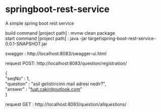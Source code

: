 # springboot-rest-service
A simple spring boot rest service

build command [project path] : mvnw clean package <br>
start command [project path] : java -jar target\spring-boot-rest-service-0.0.1-SNAPSHOT.jar <br>

swagger : http://localhost:8083/swagger-ui.html  <br>

request POST: http://localhost:8083/question/registration/  <br>

{<br>
	"seqNo" : 1,<br>
	"question" : "asil gelistiricinn mail adresi nedir?",<br>
	"answer" : "fuat.cakir@outlook.com"<br>
}<br>

request GET : http://localhost:8083/question/allquestions/

